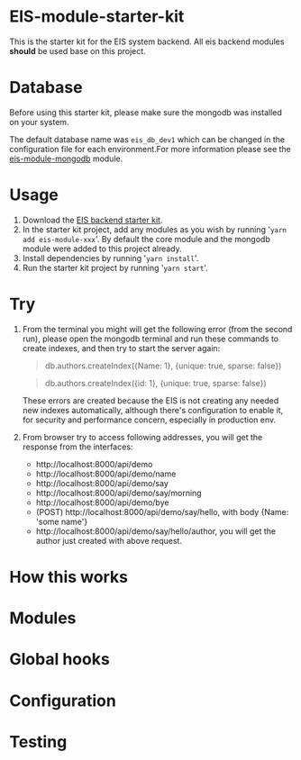 # EIS-module-starter-kit
This is the starter kit for the EIS system backend. All eis backend modules **should** be used base on this project.

# Database
Before using this starter kit, please make sure the mongodb was installed on your system.

The default database name was `eis_db_dev1` which can be changed in the configuration file for each environment.For more information please see the [eis-module-mongodb](https://gitlab.com/eis-modules/eis-module-mongodb) module.

# Usage
1. Download the [EIS backend starter kit](https://www.npmjs.com/package/eis-module-starter-kit).
2. In the starter kit project, add any modules as you wish by running '`yarn add eis-module-xxx`'. By default the core module and the mongodb module were added to this project already.
3. Install dependencies by running '`yarn install`'.
4. Run the starter kit project by running '`yarn start`'.

# Try
1. From the terminal you might will get the following error (from the second run), please open the mongodb terminal and run these commands to create indexes, and then try to start the server again:
	> db.authors.createIndex({Name: 1}, {unique: true, sparse: false})

	> db.authors.createIndex({id: 1}, {unique: true, sparse: false})

    These errors are created because the EIS is not creating any needed new indexes automatically, although there's configuration to enable it, for security and performance concern, especially in production env. 
2. From browser try to access following addresses, you will get the response from the interfaces:
    - http://localhost:8000/api/demo
    - http://localhost:8000/api/demo/name
    - http://localhost:8000/api/demo/say
    - http://localhost:8000/api/demo/say/morning
    - http://localhost:8000/api/demo/bye
    - (POST) http://localhost:8000/api/demo/say/hello, with body {Name: 'some name'}
    - http://localhost:8000/api/demo/say/hello/author, you will get the author just created with above request.

# How this works
# Modules
# Global hooks
# Configuration
# Testing